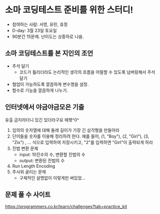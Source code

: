 # 소마 코딩테스트 준비를 위한 스터디!
- 참여하는 사람: 서영, 유민, 효정
- D-day: 3월 23일 토요일
- 90분간 15문제. 난이도는 상중하로 나옴.

## 소마 코딩테스트를 본 지인의 조언
- 주석 달기
  - 코드가 틀리더라도 논리적인 생각의 흐름을 어필할 수 있도록 넘버링해서 주석달기
- 협업이 가능하도록 깔끔하게 변수명을 설정.
- 함수로 기능을 깔끔하게 나누기.

## 인터넷에서 야금야금모은 기출
유출 금지라더니 있긴 있더라구요 헤헷^0^
1. 임의의 숫자열에 대해 둘레 길이가 가장 긴 삼각형을 만들어라
1. 단어들을 숫자를 이용해 정리하려 한다. 예를 들어, (1, "Boy"), (2, "Girl"), (3, "Zix") , ... 식으로 입력하여 저장시키고, "2"를 입력하면 "Girl"이 출력되게 하라
1. 진법 변환 문제
   - input: 10진수의 수, 변환할 진법의 수
    - output: 변환된 진법의 수
1. Run Length Encoding
1. 주사위 굴리는 문제
    - 구체적인 설명없이 이렇게만 써있었...
  
## 문제 풀 수  사이트
https://programmers.co.kr/learn/challenges?tab=practice_kit


